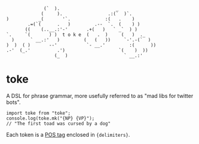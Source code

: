 ```
              (`  ).                     _
             (     ).                 .:(`  )`.
)           _(       '`.             :(   .    )
        .=(`(      .   )         .--  `.  (    ) )
       ((    (..__.:'-'       .+(   )   ` _`  ) )
`.     `(       ) )  t o k e  (   .  )     (   )  ._
  )      ` __.:'   )         (   (   ))     `-'.-(`  )
)  )  ( )       --'           `- __.'         :(      ))
.-'  (_.'          .')                    `(    )  ))
                  (_  )                     ` __.:'

```


# toke
A DSL for phrase grammar, more usefully referred to as "mad libs for twitter bots".

```
import toke from "toke";
console.log(toke.mk("{NP} {VP}");
// "The first toad was cursed by a dog"
```

Each token is a [POS tag](https://www.ling.upenn.edu/courses/Fall_2003/ling001/penn_treebank_pos.html) enclosed in `{delimiters}`.
